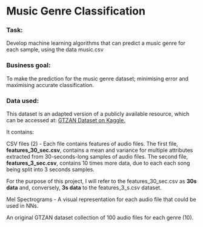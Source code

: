 # Music Genre Classification

### Task:
Develop machine learning algorithms that can predict a music genre for each sample, using the data music.csv

### Business goal:
To make the prediction for the music genre dataset; minimising error and maximising accurate classification. 

### Data used:
This dataset is an adapted version of a publicly available resource, which can be accessed at: [GTZAN Dataset on Kaggle.](https://www.kaggle.com/datasets/andradaolteanu/gtzan-dataset-music-genre-classification/dat)

It contains:

CSV files (2) - Each file contains features of audio files. The first file, **features_30_sec.csv**, contains a mean and variance for multiple attributes extracted from 30-seconds-long samples of audio files. The second file, **features_3_sec.csv**, contains 10 times more data, due to each each song being split into 3 seconds samples. 

For the purpose of this project, I will refer to the features_30_sec.csv as **30s data** and, conversely, **3s data** to the features_3_s.csv dataset.  

Mel Spectrograms - A visual representation for each audio file that could be used in NNs.

An original GTZAN dataset collection of 100 audio files for each genre (10).
